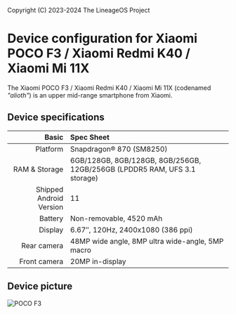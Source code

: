 Copyright (C) 2023-2024 The LineageOS Project

Device configuration for Xiaomi POCO F3 / Xiaomi Redmi K40 / Xiaomi Mi 11X
=============================================================

The Xiaomi POCO F3 / Xiaomi Redmi K40 / Xiaomi Mi 11X (codenamed _"alioth"_) is an upper mid-range smartphone from Xiaomi.

## Device specifications

Basic   | Spec Sheet
-------:|:-------------------------
Platform | Snapdragon® 870 (SM8250)
RAM & Storage | 6GB/128GB, 8GB/128GB, 8GB/256GB, 12GB/256GB (LPDDR5 RAM, UFS 3.1 storage)
Shipped Android Version | 11
Battery | Non-removable, 4520 mAh
Display | 6.67″, 120Hz, 2400x1080 (386 ppi)
Rear camera | 48MP wide angle, 8MP ultra wide-angle, 5MP macro
Front camera | 20MP in-display

## Device picture

![POCO F3](https://i01.appmifile.com/webfile/globalimg/products/m/poco-f3/specs-header01.png "POCO F3 in grey, blue, white and black")
